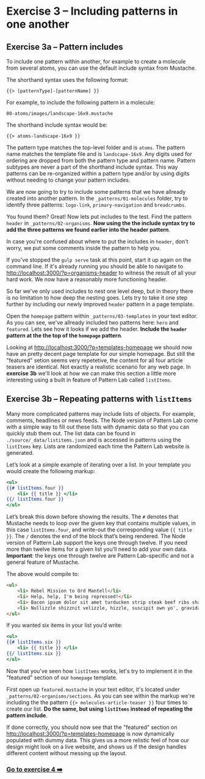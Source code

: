# Exercise 3 – Including patterns in one another

## Exercise 3a – Pattern includes
To include one pattern within another, for example to create a molecule from several atoms, you can use the default include syntax from Mustache.

The shorthand syntax uses the following format:
```
{{> [patternType]-[patternName] }}
```
For example, to include the following pattern in a molecule:
```
00-atoms/images/landscape-16x9.mustache
```
The shorthand include syntax would be:
```
{{> atoms-landscape-16x9 }}
```
The pattern type matches the top-level folder and is `atoms`. The pattern name matches the template file and is `landscape-16x9`. Any digits used for ordering are dropped from both the pattern type and pattern name. Pattern subtypes are never a part of the shorthand include syntax. This way patterns can be re-organized within a pattern type and/or by using digits without needing to change your pattern includes.

We are now going to try to include some patterns that we have allready created into another pattern. In the `_patterns/01-molecules` folder, try to identify three patterns: `logo-link`, `primary-navigation` and `breadcrumbs`.

You found them? Great! Now lets put includes to the test. Find the pattern `header` in `_patterns/02-organisms`. **Now using the the include syntax try to add the three patterns we found earlier into the header pattern**.

In case you're confused about where to put the includes in `header`, don't worry, we put some comments inside the pattern to help you.

If you've stopped the `gulp serve` task at this point, start it up again on the command line. If it's already running you should be able to navigate to [http://localhost:3000/?p=organisms-header](http://localhost:3000/?p=organisms-header) to witness the result of all your hard work. We now have a reasonably more functioning header.

So far we've only used includes to nest one level deep, but in theory there is no limitation to how deep the nesting goes. Lets try to take it one step further by including our newly improved `header` pattern in a page template.

Open the `homepage` pattern within `_patterns/03-templates` in your text editor. As you can see, we've allready included two patterns here: `hero` and `featured`. Lets see how it looks if we add the header. **Include the `header` pattern at the the top of the `homepage` pattern**.

Looking at [http://localhost:3000/?p=templates-homepage](http://localhost:3000/?p=templates-homepage) we should now have an pretty decent page template for our simple homepage. But still the "featured" setion seems very repetetive, the content for all four article teasers are identical. Not exactly a realistic scenario for any web page. In **exercise 3b** we'll look at how we can make this section a little more interesting using a built in feature of Pattern Lab called `listItems`.

## Exercise 3b – Repeating patterns with `listItems`
Many more complicated patterns may include lists of objects. For example, comments, headlines or news feeds. The Node version of Pattern Lab come with a simple way to fill out these lists with dynamic data so that you can quickly stub them out. The list data can be found in `./source/_data/listitems.json` and is accessed in patterns using the `listItems` key. Lists are randomized each time the Pattern Lab website is generated.

Let’s look at a simple example of iterating over a list. In your template you would create the following markup:

```mustache
<ul>
{{# listItems.four }}
    <li> {{ title }} </li>
{{/ listItems.four }}
</ul>
```
Let’s break this down before showing the results. The `#` denotes that Mustache needs to loop over the given key that contains multiple values, in this case `listItems.four`, and write-out the corresponding value `{{ title }}`. The `/` denotes the end of the block that’s being rendered. The Node version of Pattern Lab support the keys one through twelve. If you need more than twelve items for a given list you’ll need to add your own data.
**Important**: the keys one through twelve are Pattern Lab-specific and not a general feature of Mustache.

The above would compile to:

```html
<ul>
    <li> Rebel Mission to Ord Mantell</li>
    <li> Help, help, I'm being repressed!</li>
    <li> Bacon ipsum dolor sit amet turducken strip steak beef ribs shank</li>
    <li> Nullizzle shizznit velizzle, hizzle, suscipit own yo', gravida vizzle, arcu.</li>
</ul>
```
If you wanted six items in your list you’d write:

```mustache
<ul>
{{# listItems.six }}
    <li> {{ title }} </li>
{{/ listItems.six }}
</ul>
```
Now that you've seen how `listItems` works, let's try to implement it in the "featured" section of our `homepage` template.

First open up `featured.mustache` in your text editor, it's located under `_patterns/02-organisms/sections`. As you can see within the markup we're including the the pattern `{{> molecules-article-teaser }}` four times to create our list. **Do the same, but using `listItems` instead of repeating the pattern include**.

If done correctly, you should now see that the "featured" section on [http://localhost:3000/?p=templates-homepage](http://localhost:3000/?p=templates-homepage) is now dynamically populated with dummy data. This gives us a more relistic feel of how our design might look on a live website, and shows us if the design handles different content without messing up the layout.

### [Go to exercise 4 :arrow_right:](../exercise4)
